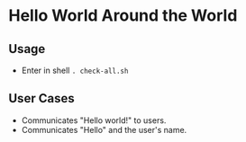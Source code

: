 # Hello World Around the World

## Usage
* Enter in shell `. check-all.sh`
## User Cases
* Communicates "Hello world!" to users.
* Communicates "Hello" and the user's name.
